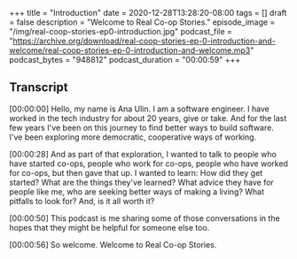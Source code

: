 +++
title = "Introduction"
date = 2020-12-28T13:28:20-08:00
tags = []
draft = false
description = "Welcome to Real Co-op Stories."
episode_image = "/img/real-coop-stories-ep0-introduction.jpg"
podcast_file = "https://archive.org/download/real-coop-stories-ep-0-introduction-and-welcome/real-coop-stories-ep-0-introduction-and-welcome.mp3"
podcast_bytes = "948812"
podcast_duration = "00:00:59"
+++

## Transcript

[00:00:00] Hello, my name is Ana Ulin. I am a software engineer. I have worked in the tech industry for about 20 years, give or take. And for the last few years I've been on this journey to find better ways to build software. I've been exploring more democratic, cooperative ways of working.

[00:00:28] And as part of that exploration, I wanted to talk to people who have started co-ops, people who work for co-ops, people who have worked for co-ops, but then gave that up. I wanted to learn: How did they get started? What are the things they've learned? What advice they have for people like me, who are seeking better ways of making a living? What pitfalls to look for? And, is it all worth it?

[00:00:50] This podcast is me sharing some of those conversations in the hopes that they might be helpful for someone else too.

[00:00:56] So welcome. Welcome to Real Co-op Stories.
